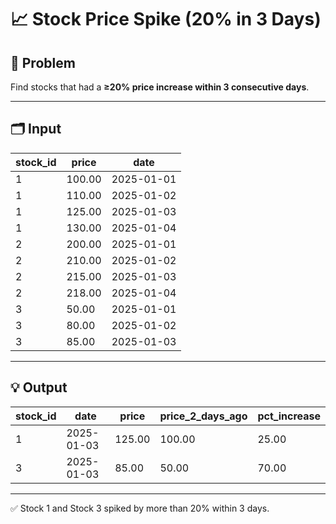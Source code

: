 # 📈 Stock Price Spike (20% in 3 Days)

## 📌 Problem
Find stocks that had a **≥20% price increase within 3 consecutive days**.  

---

## 🗂️ Input

| stock_id | price  | date       |
|----------|--------|------------|
| 1        | 100.00 | 2025-01-01 |
| 1        | 110.00 | 2025-01-02 |
| 1        | 125.00 | 2025-01-03 |
| 1        | 130.00 | 2025-01-04 |
| 2        | 200.00 | 2025-01-01 |
| 2        | 210.00 | 2025-01-02 |
| 2        | 215.00 | 2025-01-03 |
| 2        | 218.00 | 2025-01-04 |
| 3        | 50.00  | 2025-01-01 |
| 3        | 80.00  | 2025-01-02 |
| 3        | 85.00  | 2025-01-03 |

---

## 💡 Output

| stock_id | date       | price  | price_2_days_ago | pct_increase |
|----------|------------|--------|------------------|--------------|
| 1        | 2025-01-03 | 125.00 | 100.00           | 25.00        |
| 3        | 2025-01-03 | 85.00  | 50.00            | 70.00        |

---

✅ Stock 1 and Stock 3 spiked by more than 20% within 3 days.  
